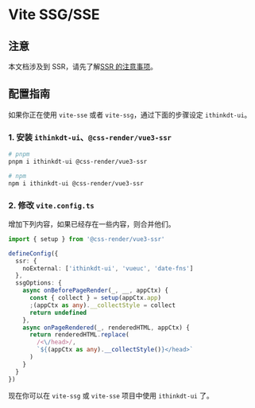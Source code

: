 # Vite SSG/SSE

## 注意

本文档涉及到 SSR，请先了解[SSR 的注意事项](ssr#注意)。

## 配置指南

如果你正在使用 `vite-sse` 或者 `vite-ssg`，通过下面的步骤设定 `ithinkdt-ui`。

### 1. 安装 `ithinkdt-ui`、`@css-render/vue3-ssr`

```bash
# pnpm
pnpm i ithinkdt-ui @css-render/vue3-ssr

# npm
npm i ithinkdt-ui @css-render/vue3-ssr
```

### 2. 修改 `vite.config.ts`

增加下列内容，如果已经存在一些内容，则合并他们。

```ts
import { setup } from '@css-render/vue3-ssr'

defineConfig({
  ssr: {
    noExternal: ['ithinkdt-ui', 'vueuc', 'date-fns']
  },
  ssgOptions: {
    async onBeforePageRender(_, __, appCtx) {
      const { collect } = setup(appCtx.app)
      ;(appCtx as any).__collectStyle = collect
      return undefined
    },
    async onPageRendered(_, renderedHTML, appCtx) {
      return renderedHTML.replace(
        /<\/head>/,
        `${(appCtx as any).__collectStyle()}</head>`
      )
    }
  }
})
```

现在你可以在 `vite-ssg` 或 `vite-sse` 项目中使用 `ithinkdt-ui` 了。
